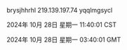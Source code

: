 brysjhhrhl 219.139.197.74 yqqlmgsycl

2024年 10月 28日 星期一 11:40:01 CST

2024年 10月 28日 星期一 03:40:01 GMT
